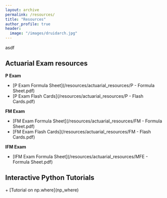 ```yaml
---
layout: archive
permalink: /resources/
title: "Resources"
author_profile: true
header:
  image: "/images/druidarch.jpg"
---
```

asdf
<!---
<h2>Data Science Resources</h2>
+ [General R Resources](/resources/r_programming.md)
+ [General Python Resources](/resources/r_programming.md)
+ [Regression Analysis](/resources/regression.md)
+ [Machine Learning](/resources/machine_learning.md)
+ [Deep Learning](/resources/deep_learning.md)
+ [Data Visualization](/resources/data_vis.md)
+ [Text Mining](/resources/text_mining.md)
--->

<h2>Actuarial Exam resources</h2>

<b>P Exam</b>
+ [P Exam Formula Sheet](/resources/actuarial_resources/P - Formula Sheet.pdf)
+ [P Exam Flash Cards](/resources/actuarial_resources/P - Flash Cards.pdf)

<b>FM Exam</b>
+ [FM Exam Formula Sheet](/resources/actuarial_resources/FM - Formula Sheet.pdf)
+ [FM Exam Flash Cards](/resources/actuarial_resources/FM - Flash Cards.pdf)

<b>IFM Exam</b>
+ [IFM Exam Formula Sheet](/resources/actuarial_resources/MFE - Formula Sheet.pdf)

<h2>Interactive Python Tutorials</h2>
+ [Tutorial on np.where](np_where)
